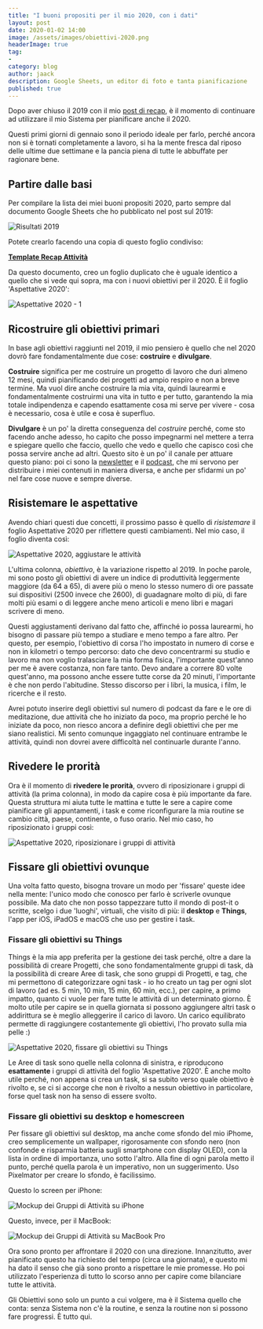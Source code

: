 ```yaml
---
title: "I buoni propositi per il mio 2020, con i dati"
layout: post
date: 2020-01-02 14:00
image: /assets/images/obiettivi-2020.png
headerImage: true
tag:
-
category: blog
author: jaack
description: Google Sheets, un editor di foto e tanta pianificazione
published: true
---
```


Dopo aver chiuso il 2019 con il mio [post di recap]({{base}}/Recap-2019/), è il momento di continuare ad utilizzare il mio Sistema per pianificare anche il 2020.

Questi primi giorni di gennaio sono il periodo ideale per farlo, perché ancora non si è tornati completamente a lavoro, si ha la mente fresca dal riposo delle ultime due settimane e la pancia piena di tutte le abbuffate per ragionare bene.

## Partire dalle basi

Per compilare la lista dei miei buoni propositi 2020, parto sempre dal documento Google Sheets che ho pubblicato nel post sul 2019:

<img class="image" src="{{base}}/assets/images/risultati-2019.png" alt="Risultati 2019">

Potete crearlo facendo una copia di questo foglio condiviso:

[**Template Recap Attività**](https://docs.google.com/spreadsheets/d/1CVQJuBqYHhF2uGW0ftKGa2PObcWUCwoZePmClF0-QXg/edit?usp=sharing)

Da questo documento, creo un foglio duplicato che è uguale identico a quello che si vede qui sopra, ma con i nuovi obiettivi per il 2020. È il foglio 'Aspettative 2020':

<img class="image" src="{{base}}/assets/images/aspettative-2020-1.png" alt="Aspettative 2020 - 1">

## Ricostruire gli obiettivi primari

In base agli obiettivi raggiunti nel 2019, il mio pensiero è quello che nel 2020 dovrò fare fondamentalmente due cose: **costruire** e **divulgare**.

**Costruire** significa per me costruire un progetto di lavoro che duri almeno 12 mesi, quindi pianificando dei progetti ad ampio respiro e non a breve termine. Ma vuol dire anche costruire la mia vita, quindi laurearmi e fondamentalmente costruirmi una vita in tutto e per tutto, garantendo la mia totale indipendenza e capendo esattamente cosa mi serve per vivere - cosa è necessario, cosa è utile e cosa è superfluo.

**Divulgare** è un po' la diretta conseguenza del *costruire* perché, come sto facendo anche adesso, ho capito che posso impegnarmi nel mettere a terra e spiegare quello che faccio, quello che vedo e quello che capisco così che possa servire anche ad altri. Questo sito è un po' il canale per attuare questo piano: poi ci sono la [newsletter](https://jaack.substack.com) e il [podcast]({{base}}/podcast), che mi servono per distribuire i miei contenuti in maniera diversa, e anche per sfidarmi un po' nel fare cose nuove e sempre diverse.

## Risistemare le aspettative

Avendo chiari questi due concetti, il prossimo passo è quello di *risistemare* il foglio Aspettative 2020 per riflettere questi cambiamenti. Nel mio caso, il foglio diventa così:

<img class="image" src="{{base}}/assets/images/aspettative-2020-2.png" alt="Aspettative 2020, aggiustare le attività">

L'ultima colonna, *obiettivo*, è la variazione rispetto al 2019. In poche parole, mi sono posto gli obiettivi di avere un indice di produttività leggermente maggiore (da 64 a 65), di avere più o meno lo stesso numero di ore passate sui dispositivi (2500 invece che 2600), di guadagnare molto di più, di fare molti più esami o di leggere anche meno articoli e meno libri e magari scrivere di meno.

Questi aggiustamenti derivano dal fatto che, affinché io possa laurearmi, ho bisogno di passare più tempo a studiare e meno tempo a fare altro. Per questo, per esempio, l'obiettivo di corsa l'ho impostato in numero di corse e non in kilometri o tempo percorso: dato che devo concentrarmi su studio e lavoro ma non voglio tralasciare la mia forma fisica, l'importante quest'anno per me è avere costanza, non fare tanto. Devo andare a correre 80 volte quest'anno, ma possono anche essere tutte corse da 20 minuti, l'importante è che non perdo l'abitudine. Stesso discorso per i libri, la musica, i film, le ricerche e il resto.

Avrei potuto inserire degli obiettivi sul numero di podcast da fare e le ore di meditazione, due attività che ho iniziato da poco, ma proprio perché le ho iniziate da poco, non riesco ancora a definire degli obiettivi che per me siano realistici. Mi sento comunque ingaggiato nel continuare entrambe le attività, quindi non dovrei avere difficoltà nel continuarle durante l'anno.

## Rivedere le prorità

Ora è il momento di **rivedere le prorità**, ovvero di riposizionare i gruppi di attività (la prima colonna), in modo da capire cosa è più importante da fare. Questa struttura mi aiuta tutte le mattina e tutte le sere a capire come pianificare gli appuntamenti, i task e come riconfigurare la mia routine se cambio città, paese, continente, o fuso orario. Nel mio caso, ho riposizionato i gruppi così:

<img class="image" src="{{base}}/assets/images/aspettative-2020-3.png" alt="Aspettative 2020, riposizionare i gruppi di attività">

## Fissare gli obiettivi ovunque

Una volta fatto questo, bisogna trovare un modo per 'fissare' queste idee nella mente: l'unico modo che conosco per farlo è scriverle ovunque possibile. Ma dato che non posso tappezzare tutto il mondo di post-it o scritte, scelgo i due 'luoghi', virtuali, che visito di più: il **desktop** e **Things**, l'app per iOS, iPadOS e macOS che uso per gestire i task.

### Fissare gli obiettivi su Things

Things è la mia app preferita per la gestione dei task perché, oltre a dare la possibilità di creare Progetti, che sono fondamentalmente gruppi di task, dà la possibilità di creare Aree di task, che sono gruppi di Progetti, e tag, che mi permettono di categorizzare ogni task - io ho creato un tag per ogni slot di lavoro (ad es. 5 min, 10 min, 15 min, 60 min, ecc.), per capire, a primo impatto, quanto ci vuole per fare tutte le attività di un determinato giorno. È molto utile per capire se in quella giornata si possono aggiungere altri task o addirittura se è meglio alleggerire il carico di lavoro. Un carico equilibrato permette di raggiungere costantemente gli obiettivi, l'ho provato sulla mia pelle :)

<img class="image" src="{{base}}/assets/images/aspettative-2020-things.png" alt="Aspettative 2020, fissare gli obiettivi su Things">

Le Aree di task sono quelle nella colonna di sinistra, e riproducono **esattamente** i gruppi di attività del foglio 'Aspettative 2020'. È anche molto utile perché, non appena si crea un task, si sa subito verso quale obiettivo è rivolto e, se ci si accorge che non è rivolto a nessun obiettivo in particolare, forse quel task non ha senso di essere svolto.

### Fissare gli obiettivi su desktop e homescreen

Per fissare gli obiettivi sul desktop, ma anche come sfondo del mio iPhome, creo semplicemente un wallpaper, rigorosamente con sfondo nero (non confonde e risparmia batteria sugli smartphone con display OLED), con la lista in ordine di importanza, uno sotto l'altro. Alla fine di ogni parola metto il punto, perché quella parola è un imperativo, non un suggerimento. Uso Pixelmator per creare lo sfondo, è facilissimo.

Questo lo screen per iPhone:

<img class="image" src="{{base}}/assets/images/mockup-2020-iphone-x.png" alt="Mockup dei Gruppi di Attività su iPhone">

Questo, invece, per il MacBook:

<img class="image" src="{{base}}/assets/images/mockup-2020-desktop-macbook-pro.png" alt="Mockup dei Gruppi di Attività su MacBook Pro">

Ora sono pronto per affrontare il 2020 con una direzione. Innanzitutto, aver pianificato questo ha richiesto del tempo (circa una giornata), e questo mi ha dato il senso che già sono pronto a rispettare le mie promesse. Ho poi utilizzato l'esperienza di tutto lo scorso anno per capire come bilanciare tutte le attività.

Gli Obiettivi sono solo un punto a cui volgere, ma è il Sistema quello che conta: senza Sistema non c'è la routine, e senza la routine non si possono fare progressi. È tutto qui.
